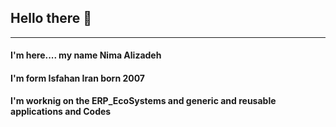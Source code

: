 <h2>Hello there 👋</h2>
<hr>
<h4>I'm here.... my name <b>Nima Alizadeh<b></h4>
<h4>I'm form Isfahan Iran born 2007</h4>
<p>I'm worknig on the ERP_EcoSystems and generic and reusable applications and Codes</p>
